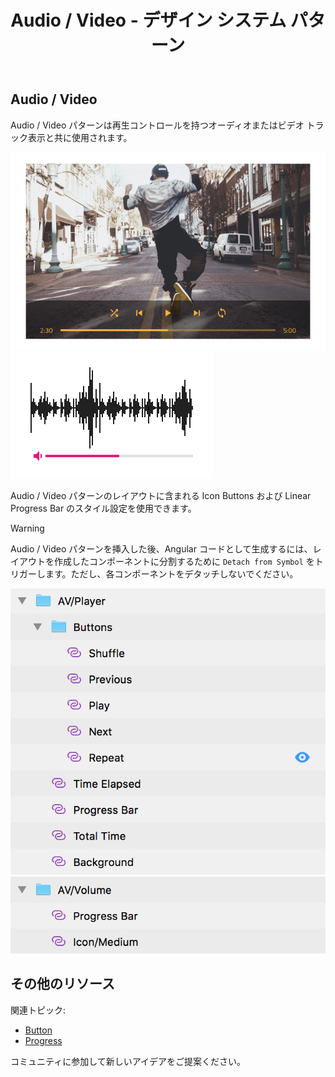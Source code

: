﻿---
title: Audio / Video - デザイン システム パターン
_description: Audio / Video パターン シンボルはオーディオおよびビデオ再生を制御するインターフェイスを提供します。
_keywords: デザイン システム, Sketch, Ignite UI for Angular, パターン, UI ライブラリ, ウィジェット
_language: ja
---

## Audio / Video

Audio / Video パターンは再生コントロールを持つオーディオまたはビデオ トラック表示と共に使用されます。

<img src="../images/av_player_demo.png" srcset="../images/av_player_demo@2x.png 2x" />
<img src="../images/av_volume_demo.png" srcset="../images/av_volume_demo@2x.png 2x" />

Audio / Video パターンのレイアウトに含まれる Icon Buttons および Linear Progress Bar のスタイル設定を使用できます。

> [!WARNING]
> Audio / Video パターンを挿入した後、Angular コードとして生成するには、レイアウトを作成したコンポーネントに分割するために `Detach from Symbol` をトリガーします。ただし、各コンポーネントをデタッチしないでください。

<img src="../images/av_player_detach.png" />
<img src="../images/av_volume_detach.png" />

## その他のリソース

関連トピック:

- [Button](../components/button.md)
- [Progress](../components/progress.md)
  <div class="divider--half"></div>

コミュニティに参加して新しいアイデアをご提案ください。


